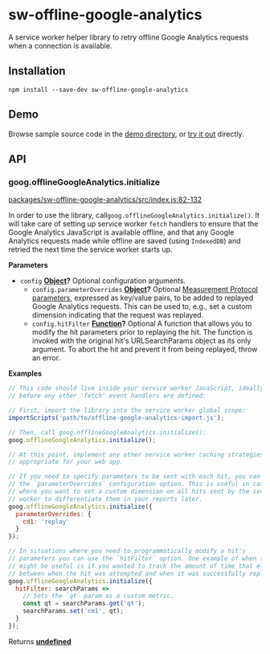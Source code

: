 # sw-offline-google-analytics

A service worker helper library to retry offline Google Analytics requests when a connection is available.

## Installation

`npm install --save-dev sw-offline-google-analytics`

## Demo

Browse sample source code in the [demo directory](https://github.com/GoogleChrome/sw-helpers/tree/master/docs/demos/sw-offline-google-analytics/), or
[try it out](https://googlechrome.github.io/sw-helpers/demos/sw-offline-google-analytics/) directly.

## API

<!-- Generated by documentation.js. Update this documentation by updating the source code. -->

### goog.offlineGoogleAnalytics.initialize

[packages/sw-offline-google-analytics/src/index.js:82-132](https://github.com/GoogleChrome/sw-helpers/blob/db41146aa1f5528b3e958178c53811602079a7ba/packages/sw-offline-google-analytics/src/index.js#L82-L132 "Source code on GitHub")

In order to use the library, call`goog.offlineGoogleAnalytics.initialize()`.
It will take care of setting up service worker `fetch` handlers to ensure
that the Google Analytics JavaScript is available offline, and that any
Google Analytics requests made while offline are saved (using `IndexedDB`)
and retried the next time the service worker starts up.

**Parameters**

-   `config` **[Object](https://developer.mozilla.org/en-US/docs/Web/JavaScript/Reference/Global_Objects/Object)?** Optional configuration arguments.
    -   `config.parameterOverrides` **[Object](https://developer.mozilla.org/en-US/docs/Web/JavaScript/Reference/Global_Objects/Object)?** Optional
                           [Measurement Protocol parameters](https://developers.google.com/analytics/devguides/collection/protocol/v1/parameters),
                           expressed as key/value pairs, to be added to replayed
                           Google Analytics requests. This can be used to, e.g., set
                           a custom dimension indicating that the request was
                           replayed.
    -   `config.hitFilter` **[Function](https://developer.mozilla.org/en-US/docs/Web/JavaScript/Reference/Statements/function)?** Optional
                           A function that allows you to modify the hit parameters
                           prior to replaying the hit. The function is invoked with
                           the original hit's URLSearchParams object as its only
                           argument. To abort the hit and prevent it from being
                           replayed, throw an error.

**Examples**

```javascript
// This code should live inside your service worker JavaScript, ideally
// before any other 'fetch' event handlers are defined:

// First, import the library into the service worker global scope:
importScripts('path/to/offline-google-analytics-import.js');

// Then, call goog.offlineGoogleAnalytics.initialize():
goog.offlineGoogleAnalytics.initialize();

// At this point, implement any other service worker caching strategies
// appropriate for your web app.
```

```javascript
// If you need to specify parameters to be sent with each hit, you can use
// the `parameterOverrides` configuration option. This is useful in cases
// where you want to set a custom dimension on all hits sent by the service
// worker to differentiate them in your reports later.
goog.offlineGoogleAnalytics.initialize({
  parameterOverrides: {
    cd1: 'replay'
  }
});
```

```javascript
// In situations where you need to programmatically modify a hit's
// parameters you can use the `hitFilter` option. One example of when this
// might be useful is if you wanted to track the amount of time that elapsed
// between when the hit was attempted and when it was successfully replayed.
goog.offlineGoogleAnalytics.initialize({
  hitFilter: searchParams =>
    // Sets the `qt` param as a custom metric.
    const qt = searchParams.get('qt');
    searchParams.set('cm1', qt);
  }
});
```

Returns **[undefined](https://developer.mozilla.org/en-US/docs/Web/JavaScript/Reference/Global_Objects/undefined)** 
